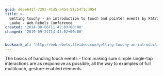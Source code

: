 ```yaml
---
guid: d6ee641f-7292-41d5-a4b4-5fc54f1cd954
title: >-
  Getting touchy - an introduction to touch and pointer events by Patrick H.
  Lauke - Web Rebels Conference
created: '2014-08-06T11:42:03+00:00'
changed: '2019-09-24T14:43:02+00:00'


bookmark_of: 'http://webrebels.23video.com/getting-touchy-an-introduction-to'
---
```



The basics of handling touch events - from making sure simple single-tap interactions are as responsive as possible, all the way to examples of full multitouch, gesture-enabled elements.
